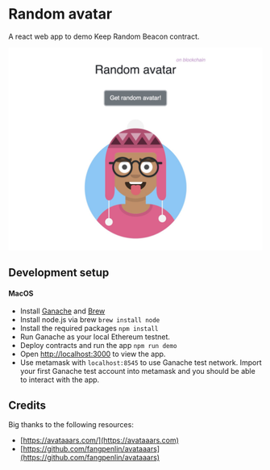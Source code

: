 # Random avatar

A react web app to demo Keep Random Beacon contract.

![](preview.jpg?raw=true)

## Development setup

#### MacOS

* Install [Ganache](https://github.com/trufflesuite/ganache/releases/download/v1.2.1/Ganache-1.2.1-mac.zip) and [Brew](https://brew.sh/)
* Install node.js via brew `brew install node`
* Install the required packages `npm install`
* Run Ganache as your local Ethereum testnet.
* Deploy contracts and run the app `npm run demo`
* Open [http://localhost:3000](http://localhost:3000) to view the app.
* Use metamask with `localhost:8545` to use Ganache test network. Import your first Ganache test account into metamask and you should be able to interact with the app.

## Credits
Big thanks to the following resources:

* [https://avataaars.com/](https://avataaars.com)
* [https://github.com/fangpenlin/avataaars](https://github.com/fangpenlin/avataaars)

